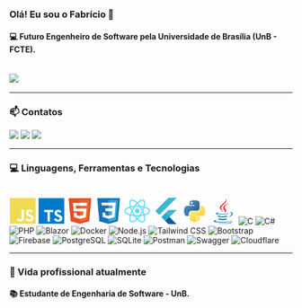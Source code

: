 ### Olá! Eu sou o Fabrício 👋

#### 💻 Futuro Engenheiro de Software pela Universidade de Brasília (UnB - FCTE).    

</br>

<div>
	<a href="https://github.com/anuraghazra/github-readme-stats" target="_blank"><img height="180em" src="https://github-readme-stats.vercel.app/api?username=FabricioDeQueiroz&show_icons=true&theme=radical&count_private=true&hide=issues"></a>
</div>

---

### 📫 Contatos

<div>
	<a href="mailto:fabriciodequeiroz2016@gmail.com" target="_blank"><img src="https://img.shields.io/badge/Gmail-D14836?style=for-the-badge&logo=gmail&logoColor=white"></a>
	<a href="https://www.linkedin.com/in/fabriciodequeiroz" target="_blank"><img src="https://img.shields.io/badge/-LinkedIn-%230077B5?style=for-the-badge&logo=linkedin&logoColor=white"></a>
	<a href="https://t.me/FabriciodeQueiroz" target="_blank"><img src="https://img.shields.io/badge/-Telegram-26A5E4?style=for-the-badge&logo=telegram&logoColor=white"></a>
</div>

---

### 💻 Linguagens, Ferramentas e Tecnologias

<div style="padding-top:20px">
	<img src="https://raw.githubusercontent.com/devicons/devicon/master/icons/javascript/javascript-plain.svg" height="47" title="JavaScript">
	<img src="https://raw.githubusercontent.com/devicons/devicon/master/icons/typescript/typescript-plain.svg" height="47" title="TypeScript">
	<img src="https://raw.githubusercontent.com/devicons/devicon/master/icons/html5/html5-original.svg" height="47" title="HTML">
	<img src="https://raw.githubusercontent.com/devicons/devicon/master/icons/css3/css3-original.svg" height="47" title="CSS">
	<img src="https://raw.githubusercontent.com/devicons/devicon/master/icons/react/react-original.svg" height="47" title="React">
	<img src="https://raw.githubusercontent.com/devicons/devicon/master/icons/flutter/flutter-original.svg" height="47" title="Flutter">
	<img src="https://raw.githubusercontent.com/devicons/devicon/master/icons/python/python-original.svg" height="47" title="Python">
	<img src="https://raw.githubusercontent.com/devicons/devicon/master/icons/java/java-original.svg" height="47" title="Java">
	<img src="https://cdn.jsdelivr.net/gh/devicons/devicon@latest/icons/c/c-original.svg" height="47" title="C">
	<img src="https://cdn.jsdelivr.net/gh/devicons/devicon@latest/icons/csharp/csharp-original.svg" height="47" title="C#">
	<img src="https://cdn.jsdelivr.net/gh/devicons/devicon@latest/icons/php/php-original.svg" height="47" title="PHP">
	<img src="https://cdn.jsdelivr.net/gh/devicons/devicon@latest/icons/blazor/blazor-original.svg" height="47" title="Blazor">
	<img src="https://cdn.jsdelivr.net/gh/devicons/devicon@latest/icons/docker/docker-original-wordmark.svg" height="47" title="Docker">
	<img src="https://cdn.jsdelivr.net/gh/devicons/devicon@latest/icons/nodejs/nodejs-original-wordmark.svg" height="47" title="Node.js">
	<img src="https://cdn.jsdelivr.net/gh/devicons/devicon@latest/icons/tailwindcss/tailwindcss-original.svg" height="47" title="Tailwind CSS">
	<img src="https://cdn.jsdelivr.net/gh/devicons/devicon@latest/icons/bootstrap/bootstrap-original.svg" height="47" title="Bootstrap">
	<img src="https://cdn.jsdelivr.net/gh/devicons/devicon@latest/icons/firebase/firebase-original-wordmark.svg" height="47" title="Firebase">
	<img src="https://cdn.jsdelivr.net/gh/devicons/devicon@latest/icons/postgresql/postgresql-original.svg" height="47" title="PostgreSQL">
	<img src="https://cdn.jsdelivr.net/gh/devicons/devicon@latest/icons/sqlite/sqlite-original.svg" height="47" title="SQLite">
	<img src="https://cdn.jsdelivr.net/gh/devicons/devicon@latest/icons/postman/postman-original.svg" height="47" title="Postman">
	<img src="https://cdn.jsdelivr.net/gh/devicons/devicon@latest/icons/swagger/swagger-original.svg" height="47" title="Swagger">
	<img src="https://cdn.jsdelivr.net/gh/devicons/devicon@latest/icons/cloudflare/cloudflare-original.svg" height="47" title="Cloudflare">
</div>

---

### 🎯 Vida profissional atualmente

#### 📚 Estudante de Engenharia de Software - UnB.
